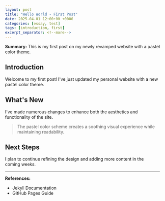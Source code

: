```yaml
---
layout: post
title: "Hello World - First Post"
date: 2025-04-01 12:00:00 +0000
categories: [essay, test]
tags: [introduction, first]
excerpt_separator: <!--more-->
---
```


**Summary:** This is my first post on my newly revamped website with a pastel color theme.

<!--more-->

## Introduction

Welcome to my first post! I've just updated my personal website with a new pastel color theme.

## What's New

I've made numerous changes to enhance both the aesthetics and functionality of the site.

> The pastel color scheme creates a soothing visual experience while maintaining readability.

## Next Steps

I plan to continue refining the design and adding more content in the coming weeks.

---

**References:**
- Jekyll Documentation
- GitHub Pages Guide
